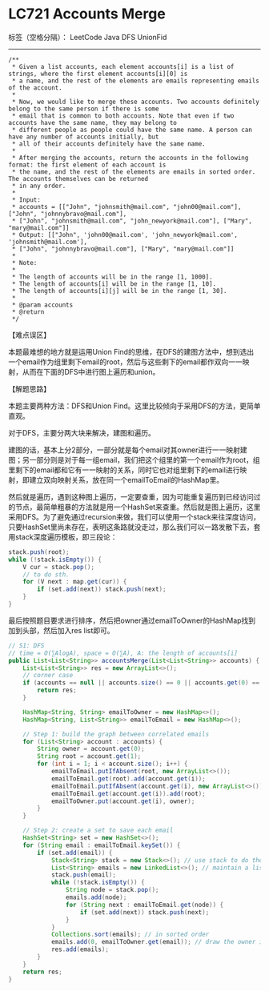 # LC721 Accounts Merge

标签（空格分隔）： LeetCode Java DFS UnionFid

---
    /**
     * Given a list accounts, each element accounts[i] is a list of strings, where the first element accounts[i][0] is
     * a name, and the rest of the elements are emails representing emails of the account.
     *
     * Now, we would like to merge these accounts. Two accounts definitely belong to the same person if there is some
     * email that is common to both accounts. Note that even if two accounts have the same name, they may belong to
     * different people as people could have the same name. A person can have any number of accounts initially, but
     * all of their accounts definitely have the same name.
     *
     * After merging the accounts, return the accounts in the following format: the first element of each account is
     * the name, and the rest of the elements are emails in sorted order. The accounts themselves can be returned
     * in any order.
     *
     * Input:
     * accounts = [["John", "johnsmith@mail.com", "john00@mail.com"], ["John", "johnnybravo@mail.com"],
     * ["John", "johnsmith@mail.com", "john_newyork@mail.com"], ["Mary", "mary@mail.com"]]
     * Output: [["John", 'john00@mail.com', 'john_newyork@mail.com', 'johnsmith@mail.com'],
     * ["John", "johnnybravo@mail.com"], ["Mary", "mary@mail.com"]]
     *
     * Note:
     *
     * The length of accounts will be in the range [1, 1000].
     * The length of accounts[i] will be in the range [1, 10].
     * The length of accounts[i][j] will be in the range [1, 30].
     *
     * @param accounts
     * @return
     */

【难点误区】

本题最难想的地方就是运用Union Find的思维，在DFS的建图方法中，想到选出一个email作为组里剩下email的root，然后与这些剩下的email都作双向一一映射，从而在下面的DFS中进行图上遍历和union。


【解题思路】

本题主要两种方法：DFS和Union Find。这里比较倾向于采用DFS的方法，更简单直观。

对于DFS，主要分两大块来解决，建图和遍历。

建图的话，基本上分2部分，一部分就是每个email对其owner进行一一映射建图；另一部分则是对于每一组email，我们把这个组里的第一个email作为root，组里剩下的email都和它有一一映射的关系，同时它也对组里剩下的email进行映射，即建立双向映射关系，放在同一个emailToEmail的HashMap里。

然后就是遍历，遇到这种图上遍历，一定要查重，因为可能重复遍历到已经访问过的节点，最简单粗暴的方法就是用一个HashSet来查重。然后就是图上遍历，这里采用DFS。为了避免通过recursion来做，我们可以使用一个stack来往深度访问，只要HashSet里尚未存在，表明这条路就没走过，那么我们可以一路发散下去，套用stack深度遍历模板，即三段论：

```java
stack.push(root);
while (!stack.isEmpty()) {
	V cur = stack.pop();
	// to do sth.
	for (V next : map.get(cur)) {
		if (set.add(next)) stack.push(next);
	}
}
```
最后按照题目要求进行排序，然后把owner通过emailToOwner的HashMap找到加到头部，然后加入res list即可。


```java     
// S1: DFS
// time = O(∑AlogA), space = O(∑A), A: the length of accounts[i]
public List<List<String>> accountsMerge(List<List<String>> accounts) {
    List<List<String>> res = new ArrayList<>();
    // corner case
    if (accounts == null || accounts.size() == 0 || accounts.get(0) == null || accounts.get(0).size() == 0) {
        return res;
    }

    HashMap<String, String> emailToOwner = new HashMap<>();
    HashMap<String, List<String>> emailToEmail = new HashMap<>();

    // Step 1: build the graph between correlated emails
    for (List<String> account : accounts) {
        String owner = account.get(0);
        String root = account.get(1);
        for (int i = 1; i < account.size(); i++) {
            emailToEmail.putIfAbsent(root, new ArrayList<>());
            emailToEmail.get(root).add(account.get(i));
            emailToEmail.putIfAbsent(account.get(i), new ArrayList<>());
            emailToEmail.get(account.get(i)).add(root);
            emailToOwner.put(account.get(i), owner);
        }
    }

    // Step 2: create a set to save each email
    HashSet<String> set = new HashSet<>();
    for (String email : emailToEmail.keySet()) {
        if (set.add(email)) {
            Stack<String> stack = new Stack<>(); // use stack to do the dfs
            List<String> emails = new LinkedList<>(); // maintain a list for current res list
            stack.push(email);
            while (!stack.isEmpty()) {
                String node = stack.pop();
                emails.add(node);
                for (String next : emailToEmail.get(node)) {
                    if (set.add(next)) stack.push(next);
                }
            }
            Collections.sort(emails); // in sorted order
            emails.add(0, emailToOwner.get(email)); // draw the owner info out of the email
            res.add(emails);
        }
    }
    return res;
}
```
